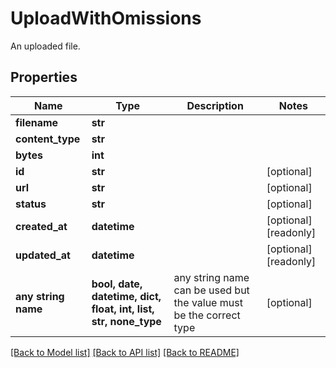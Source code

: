 # UploadWithOmissions

An uploaded file.

## Properties
Name | Type | Description | Notes
------------ | ------------- | ------------- | -------------
**filename** | **str** |  | 
**content_type** | **str** |  | 
**bytes** | **int** |  | 
**id** | **str** |  | [optional] 
**url** | **str** |  | [optional] 
**status** | **str** |  | [optional] 
**created_at** | **datetime** |  | [optional] [readonly] 
**updated_at** | **datetime** |  | [optional] [readonly] 
**any string name** | **bool, date, datetime, dict, float, int, list, str, none_type** | any string name can be used but the value must be the correct type | [optional]

[[Back to Model list]](../README.md#documentation-for-models) [[Back to API list]](../README.md#documentation-for-api-endpoints) [[Back to README]](../README.md)


